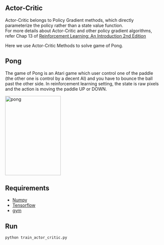 ## Actor-Critic
Actor-Critic belongs to Policy Gradient methods, which directly parameterize the policy rather than a state value function.  
For more details about Actor-Critic and other policy gradient algorithms, refer Chap 13 of  [Reinforcement Learning: An Introduction 2nd Edition](http://webdocs.cs.ualberta.ca/~sutton/book/the-book.html)  

Here we use Actor-Critic Methods to solve game of Pong.  

## Pong  
The game of Pong is an Atari game which user control one of the paddle (the other one is control by a decent AI) and you have to bounce the ball past the other side. In reinforcement learning setting, the state is raw pixels and the action is moving the paddle UP or DOWN.  

<img src="https://github.com/borgwang/reinforce_py/raw/master/images/pong.png" width = "180" height = "256" alt="pong" align=center />   


## Requirements  
* [Numpy](http://www.numpy.org/)   
* [Tensorflow](http://www.tensorflow.org)  
* [gym](https://gym.openai.com)  

## Run  
    python train_actor_critic.py
